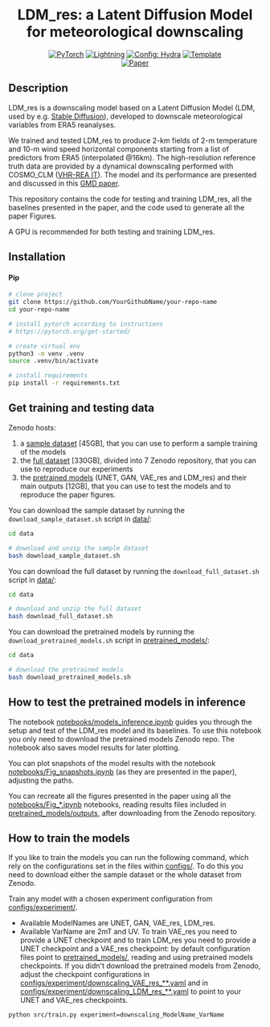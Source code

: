 <div align="center">

# LDM_res: a Latent Diffusion Model for meteorological downscaling

<a href="https://pytorch.org/get-started/locally/"><img alt="PyTorch" src="https://img.shields.io/badge/PyTorch-ee4c2c?logo=pytorch&logoColor=white"></a>
<a href="https://pytorchlightning.ai/"><img alt="Lightning" src="https://img.shields.io/badge/-Lightning-792ee5?logo=pytorchlightning&logoColor=white"></a>
<a href="https://hydra.cc/"><img alt="Config: Hydra" src="https://img.shields.io/badge/Config-Hydra-89b8cd"></a>
<a href="https://github.com/ashleve/lightning-hydra-template"><img alt="Template" src="https://img.shields.io/badge/-Lightning--Hydra--Template-017F2F?style=flat&logo=github&labelColor=gray"></a><br>
[![Paper](http://img.shields.io/badge/paper-arxiv.1001.2234-B31B1B.svg)](https://arxiv.org/abs/2406.13627)
<!-- [![Conference](http://img.shields.io/badge/AnyConference-year-4b44ce.svg)](https:) -->

</div>

## Description

LDM_res is a downscaling model based on a Latent Diffusion Model (LDM, used by e.g. [Stable Diffusion](https://github.com/CompVis/stable-diffusion)), developed to downscale meteorological variables from ERA5 reanalyses.

We trained and tested LDM_res to produce 2-km fields of 2-m temperature and 10-m wind speed horizontal components starting from a list of predictors from ERA5 (interpolated @16km). The high-resolution reference truth data are provided by a dynamical downscaling performed with COSMO\_CLM ([VHR-REA IT](https://www.mdpi.com/2306-5729/6/8/88)). The model and its performance are presented and discussed in this [GMD paper](https://doi.org/10.5194/gmd-18-2051-2025).

This repository contains the code for testing and training LDM_res, all the baselines presented in the paper, and the code used to generate all the paper Figures.

A GPU is recommended for both testing and training LDM_res.

## Installation

#### Pip

```bash
# clone project
git clone https://github.com/YourGithubName/your-repo-name
cd your-repo-name

# install pytorch according to instructions
# https://pytorch.org/get-started/

# create virtual env
python3 -m venv .venv
source .venv/bin/activate

# install requirements
pip install -r requirements.txt
```

## Get training and testing data

Zenodo hosts:
1. a [sample dataset](https://zenodo.org/records/12934521) [45GB], that you can use to perform a sample training of the models
2. the [full dataset](https://zenodo.org/records/12944960) [330GB], divided into 7 Zenodo repository, that you can use to reproduce our experiments
3. the [pretrained models](https://zenodo.org/records/12941117) (UNET, GAN, VAE_res and LDM_res) and their main outputs [12GB], that you can use to test the models and to reproduce the paper figures.

You can download the sample dataset by running the `download_sample_dataset.sh` script in [data/](data/):
```bash
cd data

# download and unzip the sample dataset
bash download_sample_dataset.sh
```

You can download the full dataset by running the `download_full_dataset.sh` script in [data/](data/):
```bash
cd data

# download and unzip the full dataset
bash download_full_dataset.sh
```

You can download the pretrained models by running the `download_pretrained_models.sh` script in  [pretrained_models/](pretrained_models/):
```bash
cd data

# download the pretrained models
bash download_pretrained_models.sh
```

## How to test the pretrained models in inference

The notebook [notebooks/models_inference.ipynb](notebooks/models_inference.ipynb) guides you through the setup and test of the LDM_res model and its baselines. To use this notebook you only need to download the pretrained models Zenodo repo. The notebook also saves model results for later plotting.

You can plot snapshots of the model results with the notebook [notebooks/Fig_snapshots.ipynb](notebooks/Fig_snapshots.ipynb) (as they are presented in the paper), adjusting the paths.

You can recreate all the figures presented in the paper using all the [notebooks/Fig_*.ipynb](notebooks/) notebooks, reading results files included in [pretrained_models/outputs](pretrained_models/outputs), after downloading from the Zenodo repository.

## How to train the models

If you like to train the models you can run the following command, which rely on the configurations set in the files within [configs/](configs/). To do this you need to download either the sample dataset or the whole dataset from Zenodo.

Train any model with a chosen experiment configuration from [configs/experiment/](configs/experiment/).
 - Available ModelNames are UNET, GAN, VAE_res, LDM_res.
 - Available VarName are 2mT and UV.
To train VAE_res you need to provide a UNET checkpoint and to train LDM_res you need to provide a UNET checkpoint and a VAE_res checkpoint: by default configuration files point to [pretrained_models/](pretrained_models/), reading and using pretrained models checkpoints. If you didn't download the pretrained models from Zenodo, adjust the checkpoint configurations in [configs/experiment/downscaling_VAE_res_**.yaml](configs/experiment/) and in [configs/experiment/downscaling_LDM_res_**.yaml](configs/experiment/) to point to your UNET and VAE_res checkpoints.

```bash
python src/train.py experiment=downscaling_ModelName_VarName
```


